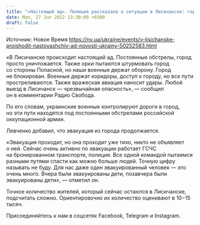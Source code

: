 ```yaml
---
title: "«Настоящий ад». Полиция рассказала о ситуации в Лисичанске: город просто уничтожается"
date: Mon, 27 Jun 2022 13:30:00 +0300
draft: false
---
```

Источник: Новое Время https://nv.ua/ukraine/events/v-lisichanske-proishodit-nastoyashchiy-ad-novosti-ukrainy-50252583.html


«В Лисичанске происходит настоящий ад. Постоянные обстрелы, город просто уничтожается. Также орки пытаются штурмовать город со стороны Попасной, но наши военные держат оборону. Город не блокирован. Военные держат коридоры, доступ к городу, но все пути простреливаются. Также вражеская авиация наносит удары. Любой выезд в Лисичанск — чрезвычайная опасность», — сообщил он в комментарии Радио Свобода.

По его словам, украинские военные контролируют дороги в город, но эти пути находятся под постоянными обстрелами российской оккупационной армии.

Левченко добавил, что эвакуация из города продолжается.

«Эвакуация проходит, но она проходит уже тихо, никто не объявляет о ней. Сейчас очень активно по эвакуации работает ГСЧС на бронированном транспорте, полиция. Все одной командой пытаемся разными путями спасти как можно больше людей. Точную цифру называть не буду. Для нас даже один эвакуированный человек — это очень много. Вчера были эвакуированы дети, позавчера были эвакуированы дети», — отметил он.

Точное количество жителей, который сейчас остаются в Лисичанске, подсчитать сложно. Ориентировочно их количество оценивают в 10−15 тысяч.

Присоединяйтесь к нам в соцсетях Facebook, Telegram и Instagram.
